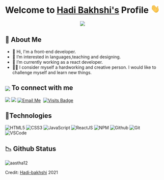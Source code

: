 <p align="center">
  <h1 align="center">Welcome to <a href="https://github.com/Hadi-bakhshi">Hadi Bakhshi's</a> Profile <img src="https://github.com/ABSphreak/ABSphreak/blob/master/gifs/Hi.gif" width="30px"></h1>
</p>
<p align="center">
  <a align="center" href="https://github.com/DenverCoder1/readme-typing-svg"><img src="https://readme-typing-svg.herokuapp.com?&font=IBM+Plex+Sans&color=F72EE2&size=25&lines=Welcome+to+my+GitHub+Profile!;I'm+a+Front-end+developer;I'm+a+React+Developer;" /></a>
</p>


<h2>🙂 About Me </h2>

- 👋 Hi, I'm a front-end developer.
- 👀 I’m interested in languages,teaching and designing.
- 🌱 I’m currently working as a react developer.
- 👨‍💻 I consider myself a hardworking and creative person. I would like to challenge myself and learn new things.



<h2><img src="https://emojis.slackmojis.com/emojis/images/1579216111/7550/pikachu_wave.gif?1579216111" align="center"width="28" /> To connect with me</h2>

<p align = "center">
 


[<img src="https://img.shields.io/badge/linkedin-%230077B5.svg?&style=for-the-badge&logo=linkedin&logoColor=white" />](https://www.linkedin.com/in/hadi-bakhshi-aa203221b)
[<img src = "https://img.shields.io/badge/instagram-%23E4405F.svg?&style=for-the-badge&logo=instagram&logoColor=white">](https://www.instagram.com/hadi_bakhshi27/)
 <a href="mailto:hadibakhshi277@gmail.com?subject=Hello%20Hadi"><img src="https://img.shields.io/badge/gmail-%23D14836.svg?&style=for-the-badge&logo=gmail&logoColor=white" alt="Email Me"/></a>&nbsp;
[![Visits Badge](https://badges.pufler.dev/visits/Hadi-bakhshi/Hadi-bakhshi?style=for-the-badge)](https://github.com/Hadi-bakhshi)

</p>

## :wrench:Technologies

![HTML5](https://img.icons8.com/color/30/html-5.png) ![CSS3](https://img.icons8.com/color/30/css3.png) ![JavaScript](https://img.icons8.com/color/30/javascript.png) ![ReactJS](https://img.icons8.com/color/30/react-native.png) ![NPM](https://img.icons8.com/color/30/npm.png) ![Github](https://img.icons8.com/material-outlined/30/github.png) ![Git](https://img.icons8.com/color/30/git.png) ![VSCode](https://img.icons8.com/color/30/visual-studio-code-2019.png)

<h2>📉 Github Status</h2>
<!-- <a href="https://github.com/anuraghazra/github-readme-stats"><img alt="Hadi Bakhshi's Github status" src="https://github-readme-stats.vercel.app/api?username=Hadi-bakhshi&show_icons=true&theme=tokyonight" height="192px"/></a> -->
<img src="https://github-readme-stats.vercel.app/api/top-langs?username=Hadi-bakhshi&show_icons=true&locale=en&layout=compact&theme=algolia" alt="aastha12" height="192px"/>

Credit: [Hadi-bakhshi](https://github.com/Hadi-bakhshi)
2021
